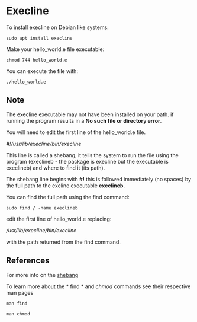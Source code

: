 # Execline

To install execline on Debian like systems: 

`sudo apt install execline`

Make your hello_world.e file executable:

`chmod 744 hello_world.e`

You can execute the file with:

`./hello_world.e`

## Note ##
The execline executable may not have been installed on your path.
if running the program results in a **No such file or directory error**. 

You will need to edit the first line of the hello_world.e file.

*\#!/usr/lib/execline/bin/execline*

This line is called a shebang, it tells the system to run the file using the 
program (execlineb - the package is execline but the executable is execlineb) and where to find it (its path). 

The shebang line begins with **#!** this is followed immediately (no spaces) 
by the full path to the excline executable **execlineb**.

You can find the full path using the find command:

`sudo find / -name execlineb`

edit the first line of hello_world.e replacing: 

*/usr/lib/execline/bin/execline*

with the path returned from the find command.

## References ##

For more info on the [shebang](https://bash.cyberciti.biz/guide/Shebang)

To learn more about the * find * and *chmod* commands see their respective man pages 

`man find`

`man chmod`

